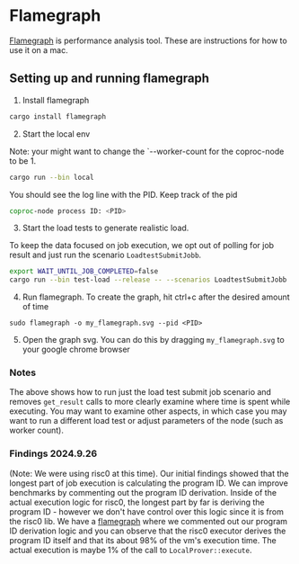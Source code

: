 # Flamegraph

[Flamegraph](https://github.com/flamegraph-rs/flamegraph?tab=readme-ov-file) is performance analysis tool. These are instructions for how to use it on a mac.

## Setting up and running flamegraph

1. Install  flamegraph

```sh
cargo install flamegraph
```

2. Start the local env

Note: your might want to change the `--worker-count for the coproc-node to be 1.

```sh
cargo run --bin local
```

You should see the log line with the PID. Keep track of the pid

```sh
coproc-node process ID: <PID>
```

3. Start the load tests to generate realistic load.

To keep the data focused on job execution, we opt out of polling for job result and just run the scenario `LoadtestSubmitJobb`.

```sh
export WAIT_UNTIL_JOB_COMPLETED=false
cargo run --bin test-load --release -- --scenarios LoadtestSubmitJobb
```

4. Run flamegraph. To create the graph, hit ctrl+c after the desired amount of time

```
sudo flamegraph -o my_flamegraph.svg --pid <PID>
```

5. Open the graph svg. You can do this by dragging `my_flamegraph.svg` to your google chrome browser

### Notes

The above shows how to run just the load test submit job scenario and removes `get_result` calls to more clearly examine where time is spent while executing. You may want to examine other aspects, in which case you may want to run a different load test or adjust parameters of the node (such as worker count).

### Findings 2024.9.26

(Note: We were using risc0 at this time). Our initial findings showed that the longest part of job execution is calculating the program ID. We can improve benchmarks by commenting out the program ID derivation. Inside of the actual execution logic for risc0, the longest part by far is deriving the program ID - however we don't have control over this logic since it is from the risc0 lib. We have a [flamegraph](./assets/submit_job_flamegraph.svg) where we commented out our program ID derivation logic and you can observe that the risc0 executor derives the program ID itself and that its about 98% of the vm's execution time. The actual execution is maybe 1% of the call to `LocalProver::execute`.
